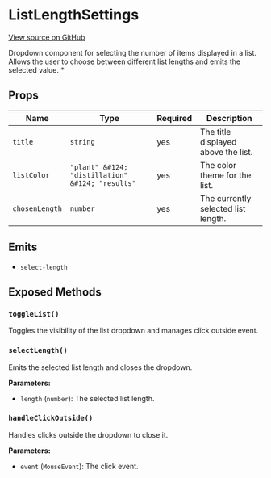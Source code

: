 # ListLengthSettings

[View source on GitHub](https://github.com/DestillApp/main/blob/main/frontend/src/components/ListLengthSettings.vue)

Dropdown component for selecting the number of items displayed in a list. Allows the user to choose between different list lengths and emits the selected value.
 *

## Props

| Name | Type | Required | Description |
|------|------|----------|-------------|
| `title` | `string` | yes | The title displayed above the list. |
| `listColor` | `"plant" &#124; "distillation" &#124; "results"` | yes | The color theme for the list. |
| `chosenLength` | `number` | yes | The currently selected list length. |

## Emits

- `select-length`

## Exposed Methods

### `toggleList()`
Toggles the visibility of the list dropdown and manages click outside event.

### `selectLength()`
Emits the selected list length and closes the dropdown.

**Parameters:**
- `length` (`number`): The selected list length.

### `handleClickOutside()`
Handles clicks outside the dropdown to close it.

**Parameters:**
- `event` (`MouseEvent`): The click event.
